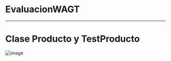 # EvaluacionWAGT
--------------
# Clase Producto y TestProducto

![image](https://github.com/WilsonG08/EvaluacionWAGT/assets/117754219/49387333-186b-4edf-9f63-f87767e6390f)

